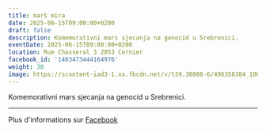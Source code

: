 ```yaml
---
title: marš mira
date: 2025-06-15T09:00:00+0200
draft: false
description: Komemorativni mars sjecanja na genocid u Srebrenici.
eventDate: 2025-06-15T09:00:00+0200
location: Rue Chasseral 3 2053 Cernier
facebook_id: '1403473444164976'
weight: 30
image: https://scontent-iad3-1.xx.fbcdn.net/v/t39.30808-6/496358384_1007574214836511_4806363768185633011_n.jpg?_nc_cat=102&ccb=1-7&_nc_sid=9e60e4&_nc_ohc=FCLu1o80f9IQ7kNvwGXhuSZ&_nc_oc=AdkZkdyCrLDPEzVFRAy_05hCC-QUAVcjiuSY_6ml-lW7kEXCuXnxCH-_CGtuV2pv944&_nc_zt=23&_nc_ht=scontent-iad3-1.xx&edm=ABTKTjYEAAAA&_nc_gid=syox-scp-aEzdXpUSjl9rA&_nc_tpa=Q5bMBQEWumWyfv6IdEk1m-MNcgD0GMrZV53rXq7roRU6i-7Xv06GJ3ykL4CXNdGmYYF7KlDSBWrxrwVgWQ&oh=00_AfdH4NPkb8173T1pqLEaFWv4a2VPJWNze8gkyWxuoYc2Rg&oe=6900A9AE
---
```


Komemorativni mars sjecanja na genocid u Srebrenici.

---

Plus d'informations sur [Facebook](https://facebook.com/events/1403473444164976)